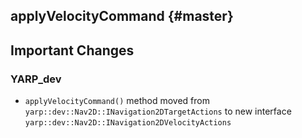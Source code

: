 applyVelocityCommand {#master}
-----------

Important Changes
-----------------

### YARP_dev

* `applyVelocityCommand()` method moved from `yarp::dev::Nav2D::INavigation2DTargetActions` to
   new interface `yarp::dev::Nav2D::INavigation2DVelocityActions`
